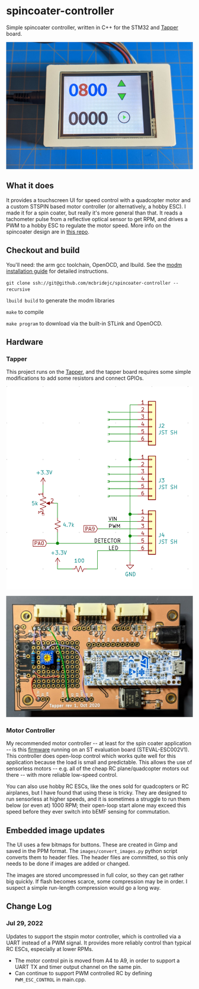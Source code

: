 # spincoater-controller

Simple spincoater controller, written in C++ for the STM32 and
[Tapper](https://github.com/mcbridejc/tapper) board.

![Tapper Enclosure](doc/device.jpg)

## What it does

It provides a touchscreen UI for speed control with a quadcopter motor and a
custom STSPIN based motor controller (or alternatively, a hobby ESC). I
made it for a spin coater, but really it's more general than that.
It reads a tachometer pulse from a reflective optical sensor to get
RPM, and drives a PWM to a hobby ESC to regulate the motor speed. More info on
the spincoater design are in [this repo](https://github.com/mcbridejc/spincoater).

## Checkout and build

You'll need: the arm gcc toolchain, OpenOCD, and lbuild. See the
[modm installation guide](https://modm.io/guide/installation/) for detailed
instructions.

`git clone ssh://git@github.com/mcbridejc/spincoater-controller --recursive`

`lbuild build` to generate the modm libraries

`make` to compile

`make program` to download via the built-in STLink and OpenOCD.

## Hardware

### Tapper

This project runs on the [Tapper](https://github.com/mcbridejc/tapper), and the
tapper board requires some simple modifications to add some resistors and
connect GPIOs.

![Board Mod Schematic](doc/tapper_modification_schematic.png)

![Board Modifications](doc/tapper_modifications.jpg)

### Motor Controller

My recommended motor controller -- at least for the spin coater application -- is this
[firmware](https://github.com/mcbridejc/stspin-bldc-rs) running on an ST evaluation board
(STEVAL-ESC002V1). This controller does open-loop control which works quite well for this
application because the load is small and predictable. This allows the use of sensorless motors --
e.g. all of the cheap RC plane/quadcopter motors out there -- with more reliable low-speed control.

You can also use hobby RC ESCs, like the ones sold for quadcopters or RC airplanes, but I have found
that using these is tricky. They are designed to run sensorless at higher speeds, and it is
sometimes a struggle to run them below (or even at) 1000 RPM; their open-loop start alone may exceed
this speed before they ever switch into bEMF sensing for commutation.

## Embedded image updates

The UI uses a few bitmaps for buttons. These are created in Gimp and saved in
the PPM format. The `images/convert_images.py` python script converts them
to header files. The header files are committed, so this only needs to be done
if images are added or changed.

The images are stored uncompressed in full color, so they can get rather big
quickly. If flash becomes scarce, some compression may be in order. I suspect
a simple run-length compression would go a long way.

## Change Log

### Jul 29, 2022

Updates to support the stspin motor controller, which is controlled via a UART
instead of a PWM signal. It provides more reliably control than typical RC ESCs,
especially at lower RPMs.

- The motor control pin is moved from A4 to A9, in order to support a UART TX
and timer output channel on the same pin.
- Can continue to support PWM controlled RC by defining `PWM_ESC_CONTROL` in
main.cpp.
